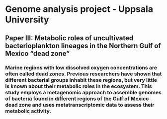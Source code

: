 # Genome analysis project - Uppsala University #
## Paper III: Metabolic roles of uncultivated bacterioplankton lineages in the Northern Gulf of Mexico “dead zone” ##
### Marine regions with low dissolved oxygen concentrations are often called dead zones. Previous researchers have shown that different bacterial groups inhabit these regions, but very little is known about their metabolic roles in the ecosystem. This study employs a metagenomic approach to assemble genomes of bacteria found in different regions of the Gulf of Mexico dead zone and uses metatranscriptomic data to assess their metabolic activity. ###

